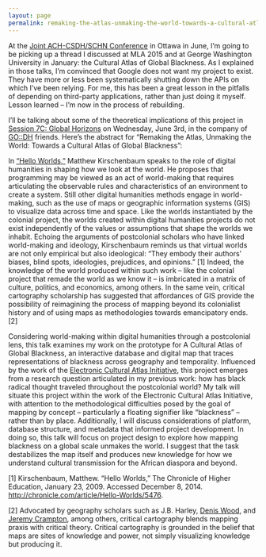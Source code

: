 ```yaml
---
layout: page
permalink: remaking-the-atlas-unmaking-the-world-towards-a-cultural-atlas-of-global-blackness
---
```


At the [Joint ACH-CSDH/SCHN Conference](http://ach.org/2014/10/20/joint-ach-canadian-dh-conference-2015/) in Ottawa in June, I’m going to be picking up a thread I discussed at MLA 2015 and at George Washington University in January: the Cultural Atlas of Global Blackness. As I explained in those talks, I’m convinced that Google does not want my project to exist. They have more or less been systematically shutting down the APIs on which I’ve been relying. For me, this has been a great lesson in the pitfalls of depending on third-party applications, rather than just doing it myself. Lesson learned – I’m now in the process of rebuilding.  

I’ll be talking about some of the theoretical implications of this project in [Session 7C: Global Horizons](https://www.conftool.net/csdh-schn-ach-2015/index.php?page=browseSessions&print=head&form_session=39&presentations=show) on Wednesday, June 3rd, in the company of [GO::DH](http://www.globaloutlookdh.org/) friends. Here’s the abstract for “Remaking the Atlas, Unmaking the World: Towards a Cultural Atlas of Global Blackness”:  


In [“Hello Worlds,”](https://mkirschenbaum.wordpress.com/) Matthew Kirschenbaum speaks to the role of digital humanities in shaping how we look at the world. He proposes that programming may be viewed as an act of world-making that requires articulating the observable rules and characteristics of an environment to create a system. Still other digital humanities methods engage in world-making, such as the use of maps or geographic information systems (GIS) to visualize data across time and space. Like the worlds instantiated by the colonial project, the worlds created within digital humanities projects do not exist independently of the values or assumptions that shape the worlds we inhabit. Echoing the arguments of postcolonial scholars who have linked world-making and ideology, Kirschenbaum reminds us that virtual worlds are not only empirical but also ideological: “They embody their authors’ biases, blind spots, ideologies, prejudices, and opinions.” [1] Indeed, the knowledge of the world produced within such work – like the colonial project that remade the world as we know it – is imbricated in a matrix of culture, politics, and economics, among others. In the same vein, critical cartography scholarship has suggested that affordances of GIS provide the possibility of reimagining the process of mapping beyond its colonialist history and of using maps as methodologies towards emancipatory ends. [2]  

Considering world-making within digital humanities through a postcolonial lens, this talk examines my work on the prototype for A Cultural Atlas of Global Blackness, an interactive database and digital map that traces representations of blackness across geography and temporality. Influenced by the work of the [Electronic Cultural Atlas Initiative](http://www.ecai.org/), this project emerges from a research question articulated in my previous work: how has black radical thought traveled throughout the postcolonial world? My talk will situate this project within the work of the Electronic Cultural Atlas Initiative, with attention to the methodological difficulties posed by the goal of mapping by concept – particularly a floating signifier like “blackness” – rather than by place. Additionally, I will discuss considerations of platform, database structure, and metadata that informed project development. In doing so, this talk will focus on project design to explore how mapping blackness on a global scale unmakes the world. I suggest that the task destabilizes the map itself and produces new knowledge for how we understand cultural transmission for the African diaspora and beyond.  

[1] Kirschenbaum, Matthew. “Hello Worlds,” The Chronicle of Higher Education, January 23, 2009. Accessed December 8, 2014. http://chronicle.com/article/Hello-Worlds/5476.  

[2] Advocated by geography scholars such as J.B. Harley, [Denis Wood](http://www.deniswood.net/), and [Jeremy Crampton](https://geography.as.uky.edu/users/jcr228), among others, critical cartography blends mapping praxis with critical theory. Critical cartography is grounded in the belief that maps are sites of knowledge and power, not simply visualizing knowledge but producing it.
